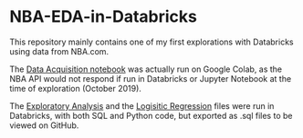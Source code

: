 # NBA-EDA-in-Databricks
This repository mainly contains one of my first explorations with Databricks using data from NBA.com. 

The [Data Acquisition notebook](https://github.com/mos397/NBA_Simulation_Project/blob/main/Code/1.NBA_Data_Acquisition.ipynb) was actually run on Google Colab, as the NBA API would not respond if run in Databricks or Jupyter Notebook at the time of exploration (October 2019).

The [Exploratory Analysis](https://github.com/jentseng/NBA-EDA-in-Databricks/blob/master/2.NBA_Exploratory_Analaysis.sql) and the [Logisitic Regression](https://github.com/jentseng/NBA-EDA-in-Databricks/blob/master/3.NBA_Logistic_Regression.sql) files were run in Databricks, with both SQL and Python code, but exported as .sql files to be viewed on GitHub.
